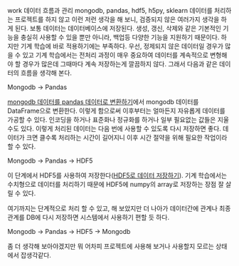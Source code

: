 work
데이터 흐름과 관리
mongodb, pandas, hdf5, h5py, sklearn
데이터를 처리하는 프로젝트를 하지 않고 이런 저런 생각을 해 보니, 검증되지 않은 여러가지 생각을 하게 된다.
보통 데이터는 데이터베이스에 저장된다. 생성, 갱신, 삭제와 같은 기본적인 기능을 충실히 사용할 수 있을 뿐만 아니라, 백업등 다양한 기능을 지원하기 때문이다.
하지만 기계 학습에 바로 적용하기에는 부족하다. 우선, 정제되지 않은 데이터일 경우가 많을 수 있고 
기계 학습에서는 전처리 과정이 매우 중요하여 데이터를 계속적으로 변형해야 할 경우가 많은데 그때마다 계속 저장하는게 깔끔하지 않다.
그래서 다음과 같은 데이터의 흐름을 생각해 본다.

Mongodb -> Pandas 

[mongodb 데이터를 pandas 데이터로 변환하기](5657382461898752)에서 mongodb 데이터를 DataFrame으로 변환한다.
이렇게 함으로써 이후부터는 얼마든지 자유롭게 데이터를 가공할 수 있다. 인코딩을 하거나 표준화나 정규화를 하거나 일부 필요없는 값들은 지울 수도 있다.
이렇게 처리된 데이터는 다음 번에 사용할 수 있도록 다시 저장하면 좋다. 
데이터가 크면 클수록 처리하는 시간이 길어지니 이후 시간 절약을 위해 필요한 작업이라 할 수 있다.
  
Mongodb -> Pandas -> HDF5

이 단계에서 HDF5를 사용하여 저장한다([HDF5로 데이터 저장하기](5733935958982656)).
기계 학습에서는 수치형으로 데이터를 처리하기 때문에 HDF5에 numpy의 array로 저장하는 장점 잘 살릴 수 있다.

여기까지는 단계적으로 처리 할 수 있고, 해 보았지만 더 나아가 데이터간에 관계나 최종 관계를 DB에 다시 저장하면 시스템에서 사용하기 편할 듯 하다.

Mongodb -> Pandas -> HDF5 -> Mongodb

좀 더 생각해 보아야겠지만 뭐 어차피 프로젝트에 사용해 보거나 사용할지 모르는 상태에서 잡생각같다.
